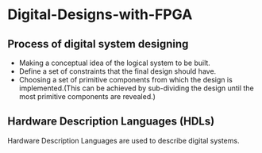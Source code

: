 # Digital-Designs-with-FPGA

## Process of digital system designing
* Making a conceptual idea of the logical system to be built.
* Define a set of constraints that the final design should have.
* Choosing a set of primitive components from which the design is implemented.(This can be achieved by sub-dividing the design until the most primitive components are revealed.)

## Hardware Description Languages (HDLs)

Hardware Description Languages are used to describe digital systems.
